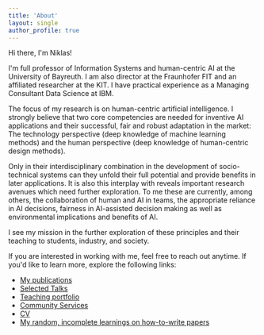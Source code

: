 ```yaml
---
title: 'About'
layout: single
author_profile: true
---
```


Hi there, I'm Niklas!

I'm full professor of Information Systems and human-centric AI at the University of Bayreuth. I am also director at the Fraunhofer FIT and an affiliated researcher at the KIT. I have practical experience as a Managing Consultant Data Science at IBM. 

The focus of my research is on human-centric artificial intelligence. I strongly believe that two core competencies are needed for inventive AI applications and their successful, fair and robust adaptation in the market: The technology perspective (deep knowledge of machine learning methods) and the human perspective (deep knowledge of human-centric design methods). 

Only in their interdisciplinary combination in the development of socio-technical systems can they unfold their full potential and provide benefits in later applications. It is also this interplay with reveals important research avenues which need further exploration. To me these are currently, among others, the collaboration of human and AI in teams, the appropriate reliance in AI decisions, fairness in AI-assisted decision making as well as environmental implications and benefits of AI. 

I see my mission in the further exploration of these principles and their teaching to students, industry, and society.

If you are interested in working with me, feel free to reach out anytime. If you'd like to learn more, explore the following links:

* [My publications](https://scholar.google.de/citations?user=79KpdDQAAAAJ) 
* [Selected Talks](/talks)
* [Teaching portfolio](/teaching)
* [Community Services](/community)
* [CV](/cv)
* [My random, incomplete learnings on how-to-write papers](https://github.com/nkukit/howtopaper)
